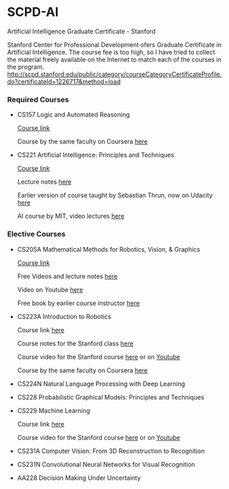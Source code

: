 # SCPD-AI
Artificial Intelligence Graduate Certificate - Stanford

Stanford Center for Professional Development ofers Graduate Certificate in Artificial Intelligence. The course fee is too high, so I have tried to collect the material freely available on the Internet to match each of the courses in the program.
http://scpd.stanford.edu/public/category/courseCategoryCertificateProfile.do?certificateId=1226717&method=load

### Required Courses
* CS157 Logic and Automated Reasoning

  [Course link](http://scpd.stanford.edu/search/publicCourseSearchDetails.do;jsessionid=4E494CF0262AAA3627D567BC0620DF1D?method=load&courseId=11730&showInternal=true)
  
  Course by the same faculty on Coursera [here](https://www.coursera.org/learn/logic-introduction)
  
* CS221 Artificial Intelligence: Principles and Techniques

  [Course link](http://scpd.stanford.edu/search/publicCourseSearchDetails.do;jsessionid=4E494CF0262AAA3627D567BC0620DF1D?method=load&courseId=11747&showInternal=true)
  
  Lecture notes [here](http://web.stanford.edu/class/cs221/)
  
  Earlier version of course taught by Sebastian Thrun, now on Udacity [here](https://www.udacity.com/course/intro-to-artificial-intelligence--cs271)
  
  AI course by MIT, video lectures [here](https://www.youtube.com/playlist?list=PLUl4u3cNGP63gFHB6xb-kVBiQHYe_4hSi)

### Elective Courses
* CS205A Mathematical Methods for Robotics, Vision, & Graphics

  [Course link](http://scpd.stanford.edu/search/publicCourseSearchDetails.do;jsessionid=4E494CF0262AAA3627D567BC0620DF1D?method=load&courseId=1060827&showInternal=true)
  
  Free Videos and lecture notes [here](http://graphics.stanford.edu/courses/cs205a-13-fall/schedule.html)
  
  Video on Youtube [here](https://www.youtube.com/user/justinmsolomon/videos)
  
  Free book by earlier course instructor [here](https://people.csail.mit.edu/jsolomon/share/book/numerical_book.pdf)

* CS223A Introduction to Robotics

  Course link [here](http://scpd.stanford.edu/search/publicCourseSearchDetails.do;jsessionid=4E494CF0262AAA3627D567BC0620DF1D?method=load&courseId=11750&showInternal=true)
  
  Course notes for the Stanford class [here](http://cs.stanford.edu/groups/manips/teaching/cs223a/)
  
  Course video for the Stanford course [here](https://see.stanford.edu/Course/CS223A) or on [Youtube](https://www.youtube.com/watch?v=0yD3uBshJB0&list=PL65CC0384A1798ADF)
  
  Course by the same faculty on Coursera [here](https://www.coursera.org/learn/machine-learning)
  
* CS224N Natural Language Processing with Deep Learning
* CS228 Probabilistic Graphical Models: Principles and Techniques
* CS229 Machine Learning

  Course link [here](http://scpd.stanford.edu/search/publicCourseSearchDetails.do;jsessionid=4E494CF0262AAA3627D567BC0620DF1D?method=load&courseId=11763&showInternal=true)
  
  Course video for the Stanford course [here](https://see.stanford.edu/Course/CS229) or on [Youtube](https://www.youtube.com/watch?v=UzxYlbK2c7E&list=PLA89DCFA6ADACE599)
* CS231A Computer Vision: From 3D Reconstruction to Recognition
* CS231N Convolutional Neural Networks for Visual Recognition
* AA228 Decision Making Under Uncertainty

